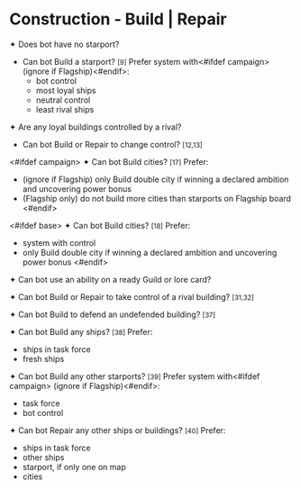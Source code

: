 # Construction - Build | Repair

✦ Does bot have no starport?

- Can bot Build a starport? <span style="font-size: 12px;">[9]</span> Prefer system with<#ifdef campaign> (ignore if Flagship)<#endif>:
	- bot control
	- most loyal ships
	- neutral control
	- least rival ships

✦ Are any loyal buildings controlled by a rival?

- Can bot Build or Repair to change control? <span style="font-size: 12px;">[12,13]</span>

<#ifdef campaign>
✦ Can bot Build cities? <span style="font-size: 12px;">[17]</span> Prefer:

- (ignore if Flagship) only Build double city if winning a declared ambition and uncovering power bonus
- (Flagship only) do not build more cities than starports on Flagship board
<#endif>

<#ifdef base>
✦ Can bot Build cities? <span style="font-size: 12px;">[18]</span> Prefer:

- system with control
- only Build double city if winning a declared ambition and uncovering power bonus
<#endif>

✦ Can bot use an ability on a ready Guild or lore card?

✦ Can bot Build or Repair to take control of a rival building? <span style="font-size: 12px;">[31,32]</span>

✦ Can bot Build to defend an undefended building? <span style="font-size: 12px;">[37]</span>

✦ Can bot Build any ships? <span style="font-size: 12px;">[38]</span> Prefer:

- ships in task force
- fresh ships

✦ Can bot Build any other starports? <span style="font-size: 12px;">[39]</span> Prefer system with<#ifdef campaign> (ignore if Flagship)<#endif>:

- task force
- bot control

✦ Can bot Repair any other ships or buildings? <span style="font-size: 12px;">[40]</span> Prefer:

- ships in task force
- other ships
- starport, if only one on map
- cities

<div class="pagebreak"> </div>
